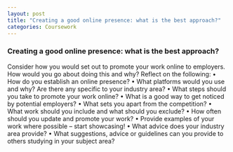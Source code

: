 ```yaml
---
layout: post
title: "Creating a good online presence: what is the best approach?"
categories: Coursework
---
```


### Creating a good online presence: what is the best approach?

Consider how you would set out to promote your work online to employers. How would you go about doing this and why? 
Reflect on the following: 
•	How do you establish an online presence? 
•	What platforms would you use and why? Are there any specific to your industry area? 
•	What steps should you take to promote your work online? 
•	What is a good way to get noticed by potential employers? 
•	What sets you apart from the competition? 
•	What work should you include and what should you exclude?
•	How often should you update and promote your work?
•	Provide examples of your work where possible – start showcasing!
•	What advice does your industry area provide?
•	What suggestions, advice or guidelines can you provide to others studying in your subject area? 

